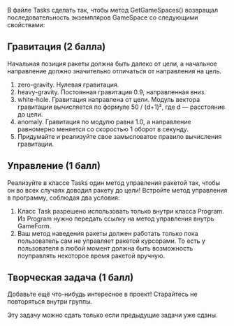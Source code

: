 ﻿В файле Tasks сделать так, чтобы метод GetGameSpaces() возвращал последовательность экземпляров GameSpace со следующими свойствами:


## Гравитация (2 балла)

Начальная позиция ракеты должна быть далеко от цели, а начальное направление должно значительно отличаться от направления на цель.

1. zero-gravity. Нулевая гравитация.
2. heavy-gravity. Постоянная гравитация 0.9, направленная вниз.
3. white-hole. Гравитация направлена от цели. Модуль вектора гравитации вычисляется по формуле 50 / (d+1)², где d — расстояние до цели.
4. anomaly. Гравитация по модулю равна 1.0, а направление равномерно меняется со скоростью 1 оборот в секунду.
5. Придумайте и реализуйте свое замысловатое правило вычисления гравитации.

## Управление (1 балл)

Реализуйте в классе Tasks один метод управления ракетой так, чтобы он во всех случаях доводил ракету до цели! 
Встройте метод управления в программу, соблюдая два условия:

1. Класс Task разрешено использовать только внутри класса Program. Из Program нужно передать ссылку на метод управления внутрь GameForm.
2. Ваш метод наведения ракеты должен работать только пока пользователь сам не управляет ракетой курсорами.
То есть у пользователя в любой момент должна быть возможность поуправлять некоторое время ракетой вручную.

## Творческая задача (1 балл)

Добавьте ещё что-нибудь интересное в проект! Старайтесь не повторяться внутри группы. 

Эту задачу можно сдать только если предыдущие задачи уже сданы.